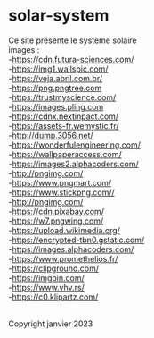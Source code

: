 # solar-system
Ce site présente le système solaire
<br>
images :
<br>
-https://cdn.futura-sciences.com/
<br>
-https://img1.wallspic.com/
<br>
-https://veja.abril.com.br/
<br>
-https://png.pngtree.com
<br>
-https://trustmyscience.com/
<br>
-https://images.pling.com
<br>
-https://cdnx.nextinpact.com/
<br>
-https://assets-fr.wemystic.fr/
<br>
-http://dump.3056.net/
<br>
-https://wonderfulengineering.com/
<br>
-https://wallpaperaccess.com/
<br>
-https://images2.alphacoders.com/
<br>
-http://pngimg.com/
<br>
-https://www.pngmart.com/
<br>
-https://www.stickpng.com//
<br>
-http://pngimg.com/
<br>
-https://cdn.pixabay.com/
<br>
-https://w7.pngwing.com/
<br>
-https://upload.wikimedia.org/
<br>
-https://encrypted-tbn0.gstatic.com/
<br>
-https://images.alphacoders.com/
<br>
-https://www.promethelios.fr/
<br>
-https://clipground.com/
<br>
-https://imgbin.com/
<br>
-https://www.vhv.rs/
<br>
-https://c0.klipartz.com/
<br><br>
<p class=&copy &copy>
Copyright janvier 2023

